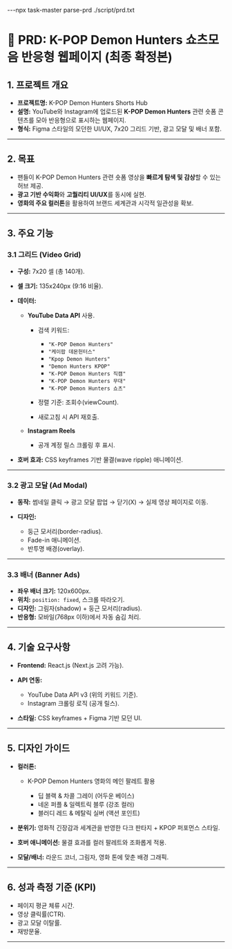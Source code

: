 ---npx task-master parse-prd ./script/prd.txt 

# 📄 PRD: K-POP Demon Hunters 쇼츠모음 반응형 웹페이지 (최종 확정본)

## 1. 프로젝트 개요

* **프로젝트명:** K-POP Demon Hunters Shorts Hub
* **설명:** YouTube와 Instagram에 업로드된 **K-POP Demon Hunters** 관련 숏폼 콘텐츠를 모아 반응형으로 표시하는 웹페이지.
* **형식:** Figma 스타일의 모던한 UI/UX, 7x20 그리드 기반, 광고 모달 및 배너 포함.

---

## 2. 목표

* 팬들이 K-POP Demon Hunters 관련 숏폼 영상을 **빠르게 탐색 및 감상**할 수 있는 허브 제공.
* **광고 기반 수익화**와 **고퀄리티 UI/UX**를 동시에 실현.
* **영화의 주요 컬러톤**을 활용하여 브랜드 세계관과 시각적 일관성을 확보.

---

## 3. 주요 기능

### 3.1 그리드 (Video Grid)

* **구성:** 7x20 셀 (총 140개).

* **셀 크기:** 135x240px (9:16 비율).

* **데이터:**

  * **YouTube Data API** 사용.

    * 검색 키워드:

      * `"K-POP Demon Hunters"`
      * `"케이팝 데몬헌터스"`
      * `"Kpop Demon Hunters"`
      * `"Demon Hunters KPOP"`
      * `"K-POP Demon Hunters 직캠"`
      * `"K-POP Demon Hunters 무대"`
      * `"K-POP Demon Hunters 쇼츠"`
    * 정렬 기준: 조회수(viewCount).
    * 새로고침 시 API 재호출.
  * **Instagram Reels**

    * 공개 계정 릴스 크롤링 후 표시.

* **호버 효과:** CSS keyframes 기반 물결(wave ripple) 애니메이션.

---

### 3.2 광고 모달 (Ad Modal)

* **동작:** 썸네일 클릭 → 광고 모달 팝업 → 닫기(X) → 실제 영상 페이지로 이동.
* **디자인:**

  * 둥근 모서리(border-radius).
  * Fade-in 애니메이션.
  * 반투명 배경(overlay).

---

### 3.3 배너 (Banner Ads)

* **좌우 배너 크기:** 120x600px.
* **위치:** `position: fixed`, 스크롤 따라오기.
* **디자인:** 그림자(shadow) + 둥근 모서리(radius).
* **반응형:** 모바일(768px 이하)에서 자동 숨김 처리.

---

## 4. 기술 요구사항

* **Frontend:** React.js (Next.js 고려 가능).
* **API 연동:**

  * YouTube Data API v3 (위의 키워드 기준).
  * Instagram 크롤링 로직 (공개 릴스).
* **스타일:** CSS keyframes + Figma 기반 모던 UI.

---

## 5. 디자인 가이드

* **컬러톤:**

  * K-POP Demon Hunters 영화의 메인 팔레트 활용

    * 딥 블랙 & 차콜 그레이 (어두운 베이스)
    * 네온 퍼플 & 일렉트릭 블루 (강조 컬러)
    * 블러디 레드 & 메탈릭 실버 (액션 포인트)
* **분위기:** 영화적 긴장감과 세계관을 반영한 다크 판타지 + KPOP 퍼포먼스 스타일.
* **호버 애니메이션:** 물결 효과를 컬러 팔레트와 조화롭게 적용.
* **모달/배너:** 라운드 코너, 그림자, 영화 톤에 맞춘 배경 그래픽.

---

## 6. 성과 측정 기준 (KPI)

* 페이지 평균 체류 시간.
* 영상 클릭률(CTR).
* 광고 모달 이탈률.
* 재방문율.

---
